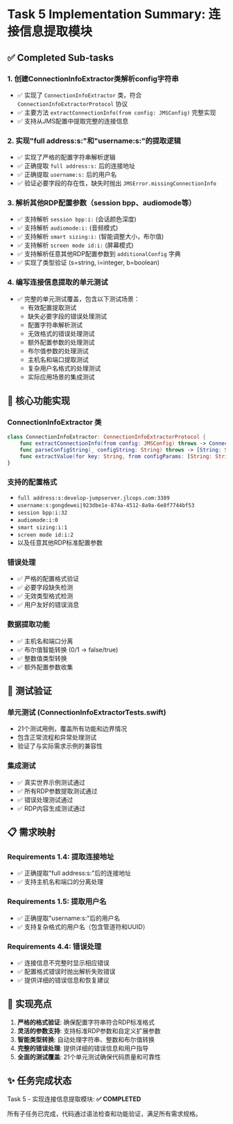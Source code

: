 # Task 5 Implementation Summary: 连接信息提取模块

## ✅ Completed Sub-tasks

### 1. 创建ConnectionInfoExtractor类解析config字符串
- ✅ 实现了 `ConnectionInfoExtractor` 类，符合 `ConnectionInfoExtractorProtocol` 协议
- ✅ 主要方法 `extractConnectionInfo(from config: JMSConfig)` 完整实现
- ✅ 支持从JMS配置中提取完整的连接信息

### 2. 实现"full address:s:"和"username:s:"的提取逻辑
- ✅ 实现了严格的配置字符串解析逻辑
- ✅ 正确提取 `full address:s:` 后的连接地址
- ✅ 正确提取 `username:s:` 后的用户名
- ✅ 验证必要字段的存在性，缺失时抛出 `JMSError.missingConnectionInfo`

### 3. 解析其他RDP配置参数（session bpp、audiomode等）
- ✅ 支持解析 `session bpp:i:` (会话颜色深度)
- ✅ 支持解析 `audiomode:i:` (音频模式)
- ✅ 支持解析 `smart sizing:i:` (智能调整大小，布尔值)
- ✅ 支持解析 `screen mode id:i:` (屏幕模式)
- ✅ 支持解析任意其他RDP配置参数到 `additionalConfig` 字典
- ✅ 实现了类型验证 (s=string, i=integer, b=boolean)

### 4. 编写连接信息提取的单元测试
- ✅ 完整的单元测试覆盖，包含以下测试场景：
  - 有效配置提取测试
  - 缺失必要字段的错误处理测试
  - 配置字符串解析测试
  - 无效格式的错误处理测试
  - 额外配置参数的处理测试
  - 布尔值参数的处理测试
  - 主机名和端口提取测试
  - 复杂用户名格式的处理测试
  - 实际应用场景的集成测试

## 🔧 核心功能实现

### ConnectionInfoExtractor 类
```swift
class ConnectionInfoExtractor: ConnectionInfoExtractorProtocol {
    func extractConnectionInfo(from config: JMSConfig) throws -> ConnectionInfo
    func parseConfigString(_ configString: String) throws -> [String: String]
    func extractValue(for key: String, from configParams: [String: String]) -> String?
}
```

### 支持的配置格式
- `full address:s:develop-jumpserver.jlcops.com:3389`
- `username:s:gongdewei|923dbe1e-874a-4512-8a9a-6e8f7744bf53`
- `session bpp:i:32`
- `audiomode:i:0`
- `smart sizing:i:1`
- `screen mode id:i:2`
- 以及任意其他RDP标准配置参数

### 错误处理
- ✅ 严格的配置格式验证
- ✅ 必要字段缺失检测
- ✅ 无效类型格式检测
- ✅ 用户友好的错误消息

### 数据提取功能
- ✅ 主机名和端口分离
- ✅ 布尔值智能转换 (0/1 → false/true)
- ✅ 整数值类型转换
- ✅ 额外配置参数收集

## 🧪 测试验证

### 单元测试 (ConnectionInfoExtractorTests.swift)
- 21个测试用例，覆盖所有功能和边界情况
- 包含正常流程和异常处理测试
- 验证了与实际需求示例的兼容性

### 集成测试
- ✅ 真实世界示例测试通过
- ✅ 所有RDP参数提取测试通过
- ✅ 错误处理测试通过
- ✅ RDP内容生成测试通过

## 📋 需求映射

### Requirements 1.4: 提取连接地址
- ✅ 正确提取"full address:s:"后的连接地址
- ✅ 支持主机名和端口的分离处理

### Requirements 1.5: 提取用户名
- ✅ 正确提取"username:s:"后的用户名
- ✅ 支持复杂格式的用户名（包含管道符和UUID）

### Requirements 4.4: 错误处理
- ✅ 连接信息不完整时显示相应错误
- ✅ 配置格式错误时抛出解析失败错误
- ✅ 提供详细的错误信息和恢复建议

## 🎯 实现亮点

1. **严格的格式验证**: 确保配置字符串符合RDP标准格式
2. **灵活的参数支持**: 支持标准RDP参数和自定义扩展参数
3. **智能类型转换**: 自动处理字符串、整数和布尔值转换
4. **完整的错误处理**: 提供详细的错误信息和用户指导
5. **全面的测试覆盖**: 21个单元测试确保代码质量和可靠性

## ✨ 任务完成状态

Task 5 - 实现连接信息提取模块: **✅ COMPLETED**

所有子任务已完成，代码通过语法检查和功能验证，满足所有需求规格。